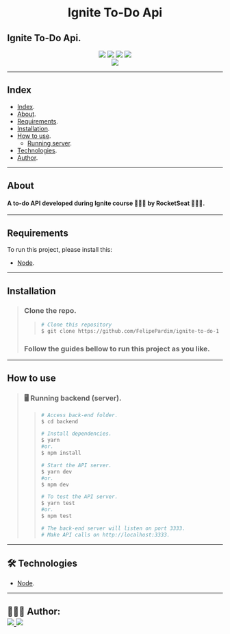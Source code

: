 <h1 align="center">
    Ignite To-Do Api
</h1>

## Ignite To-Do Api.

<p align="center">
	<img src="https://img.shields.io/github/stars/FelipePardim/ignite-to-do-1" />
    <img src="https://img.shields.io/github/forks/FelipePardim/ignite-to-do-1" />
    <img src="https://img.shields.io/github/issues/FelipePardim/ignite-to-do-1" />
    <img src="https://img.shields.io/github/license/FelipePardim/ignite-to-do-1" />
    <br>
    <img src="https://img.shields.io/badge/Node.JS-grey?logo=node.js" />
</p>

---

## Index
- [Index](#index).
- [About](#about).
- [Requirements](#requirements).
- [Installation](#installation).
- [How to use](#how-to-use).
    - [Running server](#running-server).
- [Technologies](#technologies).
- [Author](#author).
---

## About
#### A to-do API developed during Ignite course 👨🏽‍🚀 by RocketSeat 🚀💺💜.

---

## Requirements

To run this project, please install this:

- [Node](https://nodejs.org/en/).

---

## Installation
> ### Clone the repo.
>>   ```bash
>>  # Clone this repository
>>  $ git clone https://github.com/FelipePardim/ignite-to-do-1
>>   ```
> ### Follow the guides bellow to run this project as you like.

---

## How to use
><h3 id="running-server">
>   🖥️ Running backend (server).
></h3>
>
>> ```bash
>># Access back-end folder.
>> $ cd backend
>>
>># Install dependencies.
>>$ yarn
>>#or.
>>$ npm install
>>
>># Start the API server.
>>$ yarn dev
>>#or.
>>$ npm dev
>>
>># To test the API server.
>>$ yarn test
>>#or.
>>$ npm test
>>
>># The back-end server will listen on port 3333.
>># Make API calls on http://localhost:3333.
>>```
>

---

<h2 id="technologies">
    🛠 Technologies
</h2>

- [Node](https://nodejs.org/en/).

---

<h2 id="author">
    👨🏽‍💻 Author:
    <div>
        <a href="https://github.com/FelipePardim" margin="10px">
            <img src="https://img.shields.io/badge/GitHub-FelipePardim-6f42c1?logo=github"/>
        </a>
        <a alt="Felipe Pardim" href="https://www.linkedin.com/in/felipe-pardim">
            <img src="https://img.shields.io/badge/LinkedIn-Felipe%20Pardim-blue?logo=linkedin"/>
        </a>
    </div>
</h2>
